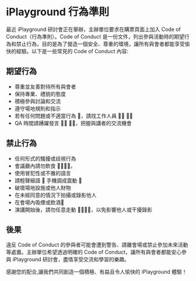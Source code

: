 # iPlayground 行為準則

最近 iPlayground 研討會正在舉辦，主辦單位要求在購票頁面上加入 Code of Conduct（行為準則）。Code of Conduct 是一份文件，列出參與活動時的期望行為和禁止行為，目的是為了營造一個安全、尊重的環境，讓所有與會者都能享受愉快的經驗。以下是一些常見的 Code of Conduct 內容:

## **期望行為**

- 尊重並友善對待所有與會者
- 保持專業、禮貌的態度
- 積極參與討論和交流
- 遵守場地規則和指示
- 若有任何問題或不適當行為 🤔，請找工作人員 👨‍💼 👩‍💼
- QA 時間請踴躍發言 🙋‍♂️ 🙋‍♀️，把握與講者的交流機會

## **禁止行為**

- 任何形式的騷擾或歧視行為
- 會議廳內請勿飲食 🚫🥤🍔🚫。
- 使用冒犯性或不雅的語言
- 請輕聲細語 🤫 手機調成震動 📵
- 破壞場地設施或他人財物
- 在未經同意的情況下拍攝或錄影他人
- 在會場內吸煙或飲酒🚬
- 演講開始後，請勿任意走動 🚫🚶‍♂️🚫，以免影響他人或干擾錄影

## **後果**

違反 Code of Conduct 的參與者可能會遭到警告、請離會場或禁止參加未來活動等處置。主辦單位希望透過明確的 Code of Conduct，讓所有與會者都能安心參與 iPlayground 研討會，盡情享受交流和學習的樂趣。

感謝您的配合,讓我們共同創造一個積極、有益且令人愉快的 iPlayground 體驗！

